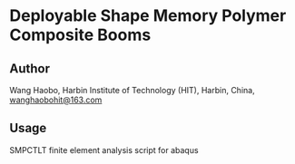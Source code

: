 # Deployable Shape Memory Polymer Composite Booms

## Author
  Wang Haobo,
  Harbin Institute of Technology (HIT),
  Harbin, China,
  wanghaobohit@163.com



## Usage
SMPCTLT finite element analysis script for abaqus
